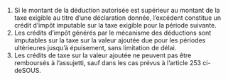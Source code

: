 1) Si le montant de la déduction autorisée est supérieur au montant de la taxe exigible au titre d’une déclaration donnée, l’excédent constitue un crédit d’impôt imputable sur la taxe exigible pour la période suivante.
2) Les crédits d’impôt générés par le mécanisme des déductions sont imputables sur
la taxe sur la valeur ajoutée due pour les périodes ultérieures jusqu’à épuisement, sans limitation de délai.
3) Les crédits de taxe sur la valeur ajoutée ne peuvent pas être remboursés à
l’assujetti, sauf dans les cas prévus à l’article 253 ci-deSOUS.